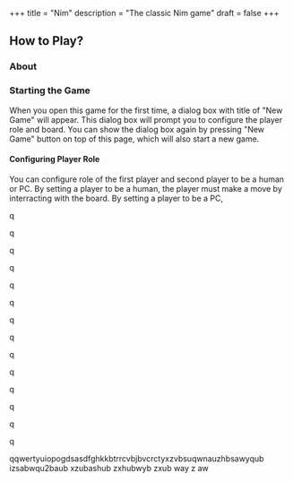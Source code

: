 +++
title = "Nim"
description = "The classic Nim game"
draft = false
+++

## How to Play?

### About

### Starting the Game

When you open this game for the first time, a dialog box with title of  "New Game" will appear. This dialog box will prompt you to configure the player role and board. You can show the dialog box again by pressing "New Game" button on top of this page, which will also start a new game.

#### Configuring Player Role

You can configure role of the first player and second player to be a human or PC. By setting a player to be a human, the player must make a move by interracting with the board. By setting a player to be a PC,  

q

q

q

q

q

q

q

q

q

q

q

q

q

q

qqwertyuiopogdsasdfghkkbtrrcvbjbvcrctyxzvbsuqwnauzhbsawyqub izsabwqu2baub xzubashub zxhubwyb zxub way z aw
